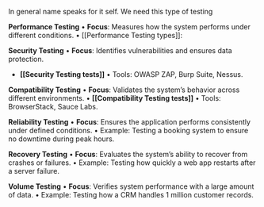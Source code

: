 In general name speaks for it self. We need this type of testing 


**Performance Testing**
• **Focus**: Measures how the system performs under different conditions.
• [[Performance Testing types]]:

**Security Testing**
• **Focus**: Identifies vulnerabilities and ensures data protection.
- **[[Security Testing tests]]** 
• Tools: OWASP ZAP, Burp Suite, Nessus.

**Compatibility Testing**
• **Focus**: Validates the system’s behavior across different environments.
• **[[Compatibility Testing tests]]**
• Tools: BrowserStack, Sauce Labs.

**Reliability Testing**
• **Focus**: Ensures the application performs consistently under defined conditions.
• Example: Testing a booking system to ensure no downtime during peak hours.

**Recovery Testing**
• **Focus**: Evaluates the system’s ability to recover from crashes or failures.
• Example: Testing how quickly a web app restarts after a server failure.

**Volume Testing**
• **Focus**: Verifies system performance with a large amount of data.
• Example: Testing how a CRM handles 1 million customer records.
